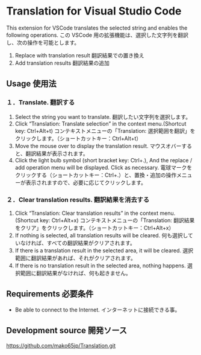 # Translation for Visual Studio Code

This extension for VSCode translates the selected string and enables the following operations.
この VSCode 用の拡張機能は、選択した文字列を翻訳し、次の操作を可能とします。

1. Replace with translation result
   翻訳結果での置き換え
2. Add translation results
   翻訳結果の追加

## Usage 使用法

### １．Translate. 翻訳する

1. Select the string you want to translate.
   翻訳したい文字列を選択します。
2. Click “Translation: Translate selection” in the context menu.(Shortcut key: Ctrl+Alt+t)
   コンテキストメニューの「Translation: 選択範囲を翻訳」をクリックします。（ショートカットキー：Ctrl+Alt+t）
3. Move the mouse over to display the translation result.
   マウスオバーすると、翻訳結果が表示されます。
4. Click the light bulb symbol (short bracket key: Ctrl+.), And the replace / add operation menu will be displayed. Click as necessary.
   電球マークをクリックする（ショートカットキー：Ctrl+.）と、置換・追加の操作メニューが表示されますので、必要に応じてクリックします。

### ２．Clear translation results. 翻訳結果を消去する

1. Click “Translation: Clear translation results” in the context menu.(Shortcut key: Ctrl+Alt+x)
   コンテキストメニューの「Translation: 翻訳結果をクリア」をクリックします。（ショートカットキー：Ctrl+Alt+x）
2. If nothing is selected, all translation results will be cleared.
   何も選択していなければ、すべての翻訳結果がクリアされます。
3. If there is a translation result in the selected area, it will be cleared.
   選択範囲に翻訳結果があれば、それがクリアされます。
4. If there is no translation result in the selected area, nothing happens.
   選択範囲に翻訳結果がなければ、何も起きません。

## Requirements 必要条件

- Be able to connect to the Internet.
  インターネットに接続できる事。

## Development source 開発ソース

<https://github.com/mako65jp/Translation.git>
